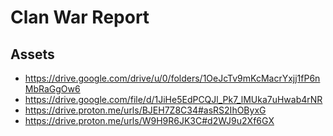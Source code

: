 # Clan War Report

## Assets

* https://drive.google.com/drive/u/0/folders/1OeJcTv9mKcMacrYxjj1fP6nMbRaGgOw6
* https://drive.google.com/file/d/1JiHe5EdPCQJl_Pk7_lMUka7uHwab4rNR
* https://drive.proton.me/urls/BJEH7Z8C34#asRS2IhOByxG
* https://drive.proton.me/urls/W9H9R6JK3C#d2WJ9u2Xf6GX

